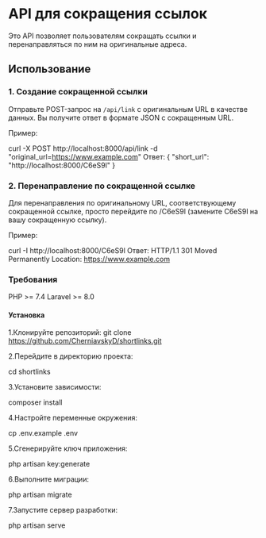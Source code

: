 # API для сокращения ссылок

Это API позволяет пользователям сокращать ссылки и перенаправляться по ним на оригинальные адреса.

## Использование

### 1. Создание сокращенной ссылки

Отправьте POST-запрос на `/api/link` с оригинальным URL в качестве данных. Вы получите ответ в формате JSON с сокращенным URL.

Пример:

curl -X POST http://localhost:8000/api/link -d "original_url=https://www.example.com"
Ответ:
{
  "short_url": "http://localhost:8000/C6eS9l"
}
### 2. Перенаправление по сокращенной ссылке
Для перенаправления по оригинальному URL, соответствующему сокращенной ссылке, просто перейдите по /C6eS9l (замените C6eS9l на вашу сокращенную ссылку).

Пример:

curl -I http://localhost:8000/C6eS9l
Ответ:
HTTP/1.1 301 Moved Permanently
Location: https://www.example.com

### Требования
PHP >= 7.4
Laravel >= 8.0

#### Установка
1.Клонируйте репозиторий:
git clone https://github.com/CherniavskyD/shortlinks.git

2.Перейдите в директорию проекта:

cd shortlinks

3.Установите зависимости:

composer install

4.Настройте переменные окружения:

cp .env.example .env

5.Сгенерируйте ключ приложения:

php artisan key:generate

6.Выполните миграции:

php artisan migrate

7.Запустите сервер разработки:

php artisan serve
